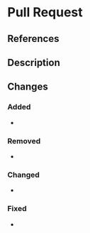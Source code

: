 # Pull Request

## References

<!-- Link to related issues or external resources -->

## Description

<!-- Provide a clear and concise description of what this pull request does -->

## Changes

<!-- List the main changes made in this pull request -->

### Added

-

### Removed

-

### Changed

-

### Fixed

-
